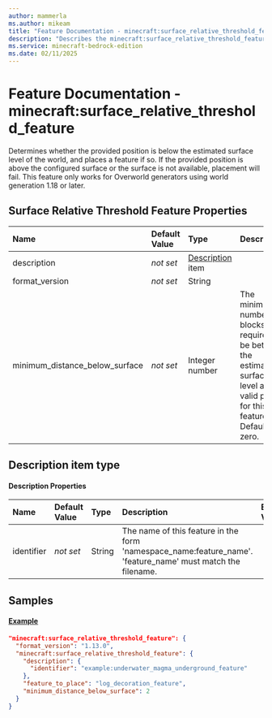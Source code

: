 ```yaml
---
author: mammerla
ms.author: mikeam
title: "Feature Documentation - minecraft:surface_relative_threshold_feature"
description: "Describes the minecraft:surface_relative_threshold_feature feature type"
ms.service: minecraft-bedrock-edition
ms.date: 02/11/2025 
---
```


# Feature Documentation - minecraft:surface_relative_threshold_feature

Determines whether the provided position is below the estimated surface level of the world, and places a feature if so. If the provided position is above the configured surface or the surface is not available, placement will fail. This feature only works for Overworld generators using world generation 1.18 or later.


## Surface Relative Threshold Feature Properties

|Name       |Default Value |Type |Description |Example Values |
|:----------|:-------------|:----|:-----------|:------------- |
| description | *not set* | [Description](#description-item-type) item |  |  | 
| format_version | *not set* | String |  |  | 
| minimum_distance_below_surface | *not set* | Integer number | The minimum number of blocks required to be between the estimated surface level and a valid place for this feature. Defaults to zero. |  | 

## Description item type

#### Description Properties

|Name       |Default Value |Type |Description |Example Values |
|:----------|:-------------|:----|:-----------|:------------- |
| identifier | *not set* | String | The name of this feature in the form 'namespace_name:feature_name'. 'feature_name' must match the filename. |  | 

## Samples

#### [Example](example)


```json
"minecraft:surface_relative_threshold_feature": {
  "format_version": "1.13.0",
  "minecraft:surface_relative_threshold_feature": {
    "description": {
      "identifier": "example:underwater_magma_underground_feature"
    },
    "feature_to_place": "log_decoration_feature",
    "minimum_distance_below_surface": 2
  }
}
```
